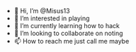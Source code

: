 - 👋 Hi, I’m @Misus13
- 👀 I’m interested in playing 
- 🌱 I’m currently learning how to hack
- 💞️ I’m looking to collaborate on noting
- 📫 How to reach me just call me maybe

<!---
Misus13/Misus13 is a ✨ special ✨ repository because its `README.md` (this file) appears on your GitHub profile.
You can click the Preview link to take a look at your changes.
--->
